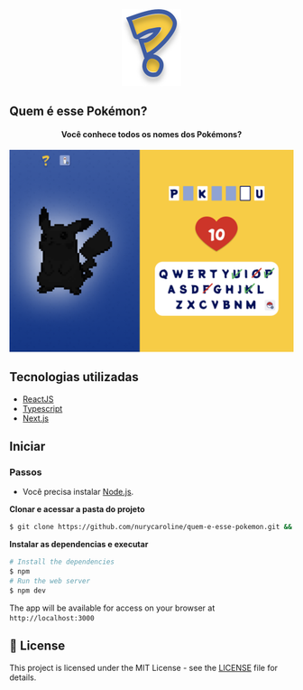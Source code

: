 <div align="center">
  <img src=".github/logo.svg" alt="Quem é esse Pokémon?">
</div>

## Quem é esse Pokémon?

<h4 align="center">
  Você conhece todos os nomes dos Pokémons?
</h4>

![Quem é esse Pokémon? preview](.github/preview.png)

## Tecnologias utilizadas

- [ReactJS](https://reactjs.org/)
- [Typescript](https://www.typescriptlang.org/)
- [Next.js](https://nextjs.org/)

## Iniciar

### Passos

- Você precisa instalar [Node.js](https://nodejs.org/en/download/).

**Clonar e acessar a pasta do projeto**

```bash
$ git clone https://github.com/nurycaroline/quem-e-esse-pokemon.git && cd quem-e-esse-pokemon
```

**Instalar as dependencias e executar**

```bash
# Install the dependencies
$ npm
# Run the web server
$ npm dev
```

The app will be available for access on your browser at `http://localhost:3000`

## 📝 License

This project is licensed under the MIT License - see the [LICENSE](LICENSE) file for details.
